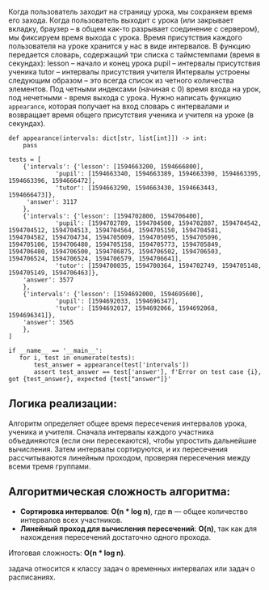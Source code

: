 Когда пользователь заходит на страницу урока, мы сохраняем время его захода. Когда пользователь выходит с урока (или закрывает вкладку, браузер – в общем как-то разрывает соединение с сервером), мы фиксируем время выхода с урока. Время присутствия каждого пользователя на уроке хранится у нас в виде интервалов. В функцию передается словарь, содержащий три списка с таймстемпами (время в секундах):
lesson – начало и конец урока
pupil – интервалы присутствия ученика
tutor – интервалы присутствия учителя
Интервалы устроены следующим образом – это всегда список из четного количества элементов. Под четными индексами (начиная с 0) время входа на урок, под нечетными - время выхода с урока.
Нужно написать функцию `appearance`, которая получает на вход словарь с интервалами и возвращает время общего присутствия ученика и учителя на уроке (в секундах).

```python3
def appearance(intervals: dict[str, list[int]]) -> int:
    pass

tests = [
    {'intervals': {'lesson': [1594663200, 1594666800],
             'pupil': [1594663340, 1594663389, 1594663390, 1594663395, 1594663396, 1594666472],
             'tutor': [1594663290, 1594663430, 1594663443, 1594666473]},
     'answer': 3117
    },
    {'intervals': {'lesson': [1594702800, 1594706400],
             'pupil': [1594702789, 1594704500, 1594702807, 1594704542, 1594704512, 1594704513, 1594704564, 1594705150, 1594704581, 1594704582, 1594704734, 1594705009, 1594705095, 1594705096, 1594705106, 1594706480, 1594705158, 1594705773, 1594705849, 1594706480, 1594706500, 1594706875, 1594706502, 1594706503, 1594706524, 1594706524, 1594706579, 1594706641],
             'tutor': [1594700035, 1594700364, 1594702749, 1594705148, 1594705149, 1594706463]},
    'answer': 3577
    },
    {'intervals': {'lesson': [1594692000, 1594695600],
             'pupil': [1594692033, 1594696347],
             'tutor': [1594692017, 1594692066, 1594692068, 1594696341]},
    'answer': 3565
    },
]

if __name__ == '__main__':
   for i, test in enumerate(tests):
       test_answer = appearance(test['intervals'])
       assert test_answer == test['answer'], f'Error on test case {i}, got {test_answer}, expected {test["answer"]}'
```

## Логика реализации:
Алгоритм определяет общее время пересечения интервалов урока, ученика и учителя. Сначала интервалы каждого участника объединяются (если они пересекаются), чтобы упростить дальнейшие вычисления. Затем интервалы сортируются, и их пересечения рассчитываются линейным проходом, проверяя пересечения между всеми тремя группами.

## Алгоритмическая сложность алгоритма:
- **Сортировка интервалов**: **O(n * log n)**, где **n** — общее количество интервалов всех участников.
- **Линейный проход для вычисления пересечений**: **O(n)**, так как для нахождения пересечений достаточно одного прохода.

Итоговая сложность: **O(n * log n)**.

задача относится к классу задач о временных интервалах или задач о расписаниях.
